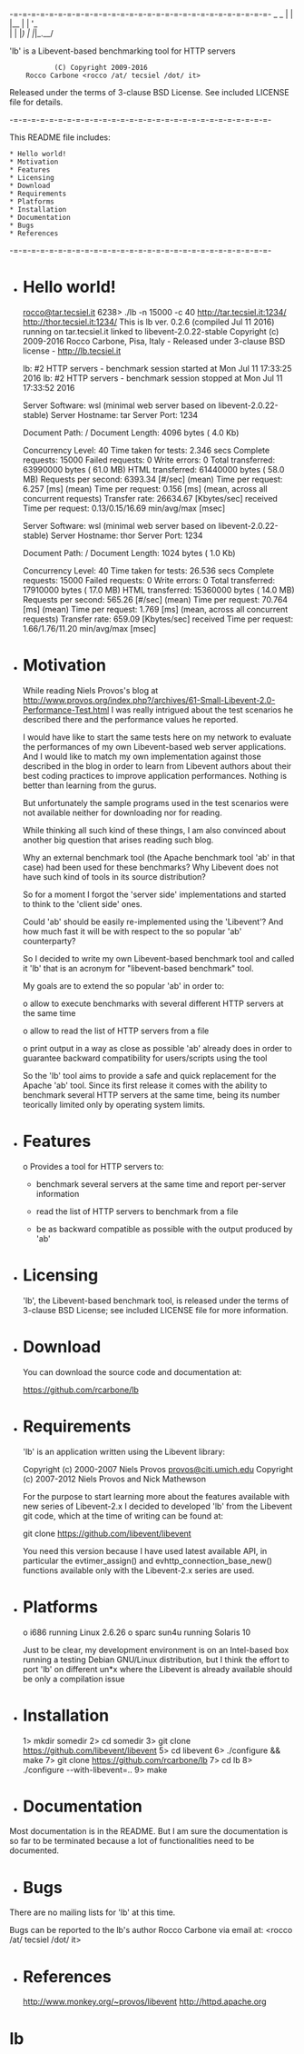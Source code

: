 
-=-=-=-=-=-=-=-=-=-=-=-=-=-=-=-=-=-=-=-=-=-=-=-=-=-=-=-=-=-
                         _ _
                        | | |__
                        | | '_ \
                        | | |_) |
                        |_|_.__/

'lb' is a Libevent-based benchmarking tool for HTTP servers

               (C) Copyright 2009-2016
        Rocco Carbone <rocco /at/ tecsiel /dot/ it>

Released under the terms of 3-clause BSD License.
See included LICENSE file for details.

-=-=-=-=-=-=-=-=-=-=-=-=-=-=-=-=-=-=-=-=-=-=-=-=-=-=-=-=-=-

This README file includes:

    * Hello world!
    * Motivation
    * Features
    * Licensing
    * Download
    * Requirements
    * Platforms
    * Installation
    * Documentation
    * Bugs
    * References

-=-=-=-=-=-=-=-=-=-=-=-=-=-=-=-=-=-=-=-=-=-=-=-=-=-=-=-=-=-

* Hello world!
  ============

  rocco@tar.tecsiel.it 6238> ./lb -n 15000 -c 40 http://tar.tecsiel.it:1234/ http://thor.tecsiel.it:1234/
  This is lb ver. 0.2.6 (compiled Jul 11 2016) running on tar.tecsiel.it
  linked to libevent-2.0.22-stable
  Copyright (c) 2009-2016 Rocco Carbone, Pisa, Italy - Released under 3-clause BSD license - http://lb.tecsiel.it

  lb: #2 HTTP servers - benchmark session started at Mon Jul 11 17:33:25 2016
  lb: #2 HTTP servers - benchmark session stopped at Mon Jul 11 17:33:52 2016

  Server Software:        wsl (minimal web server based on libevent-2.0.22-stable)
  Server Hostname:        tar
  Server Port:            1234

  Document Path:          /
  Document Length:        4096 bytes (  4.0 Kb)

  Concurrency Level:      40
  Time taken for tests:   2.346 secs
  Complete requests:      15000
  Failed requests:        0
  Write errors:           0
  Total transferred:      63990000 bytes ( 61.0 MB)
  HTML transferred:       61440000 bytes ( 58.0 MB)
  Requests per second:    6393.34 [#/sec] (mean)
  Time per request:       6.257 [ms] (mean)
  Time per request:       0.156 [ms] (mean, across all concurrent requests)
  Transfer rate:          26634.67 [Kbytes/sec] received
  Time per request:       0.13/0.15/16.69 min/avg/max [msec]

  Server Software:        wsl (minimal web server based on libevent-2.0.22-stable)
  Server Hostname:        thor
  Server Port:            1234

  Document Path:          /
  Document Length:        1024 bytes (  1.0 Kb)

  Concurrency Level:      40
  Time taken for tests:   26.536 secs
  Complete requests:      15000
  Failed requests:        0
  Write errors:           0
  Total transferred:      17910000 bytes ( 17.0 MB)
  HTML transferred:       15360000 bytes ( 14.0 MB)
  Requests per second:    565.26 [#/sec] (mean)
  Time per request:       70.764 [ms] (mean)
  Time per request:       1.769 [ms] (mean, across all concurrent requests)
  Transfer rate:          659.09 [Kbytes/sec] received
  Time per request:       1.66/1.76/11.20 min/avg/max [msec]



* Motivation
  ==========

  While reading Niels Provos's blog at
  http://www.provos.org/index.php?/archives/61-Small-Libevent-2.0-Performance-Test.html
  I was really intrigued about the test scenarios he described there and the performance
  values he reported.

  I would have like to start the same tests here on my network to evaluate the performances
  of my own Libevent-based web server applications.  And I would like to match my own implementation
  against those described in the blog in order to learn from Libevent authors about their best coding
  practices to improve application performances.  Nothing is better than learning from the gurus.

  But unfortunately the sample programs used in the test scenarios were not available neither
  for downloading nor for reading.

  While thinking all such kind of these things, I am also convinced about another big question that arises
  reading such blog.

  Why an external benchmark tool (the Apache benchmark tool 'ab' in that case) had been used
  for these benchmarks?  Why Libevent does not have such kind of tools in its source distribution?

  So for a moment I forgot the 'server side' implementations and started to think to the 'client side' ones.

  Could 'ab' should be easily re-implemented using the 'Libevent'?  And how much fast it will
  be with respect to the so popular 'ab' counterparty?

  So I decided to write my own Libevent-based benchmark tool and called it 'lb' that is an acronym
  for "libevent-based benchmark" tool.


  My goals are to extend the so popular 'ab' in order to:

   o allow to execute benchmarks with several different HTTP servers at the same time

   o allow to read the list of HTTP servers from a file

   o print output in a way as close as possible 'ab' already does in order to guarantee backward
     compatibility for users/scripts using the tool

  So the 'lb' tool aims to provide a safe and quick replacement for the Apache 'ab' tool.
  Since its first release it comes with the ability to benchmark several HTTP servers at the
  same time, being its number teorically limited only by operating system limits.


* Features
  ========

  o Provides a tool for HTTP servers to:

    * benchmark several servers at the same time and report per-server information

    * read the list of HTTP servers to benchmark from a file

    * be as backward compatible as possible with the output produced by 'ab'



* Licensing
  =========

  'lb', the Libevent-based benchmark tool, is released under the terms of
  3-clause BSD License; see included LICENSE file for more information.



* Download
  ========

  You can download the source code and documentation at:

  https://github.com/rcarbone/lb


* Requirements
  ============

  'lb' is an application written using the Libevent library:

  Copyright (c) 2000-2007 Niels Provos <provos@citi.umich.edu>
  Copyright (c) 2007-2012 Niels Provos and Nick Mathewson

  For the purpose to start learning more about the features available
  with new series of Libevent-2.x I decided to developed 'lb' from
  the Libevent git code, which at the time of writing can be found at:

  git clone https://github.com/libevent/libevent

  You need this version because I have used latest available API, in particular
  the evtimer_assign() and evhttp_connection_base_new() functions available
  only with the Libevent-2.x series are used.


* Platforms
  =========

  o i686 running Linux 2.6.26
  o sparc sun4u running Solaris 10

  Just to be clear, my development environment is on an Intel-based box
  running a testing Debian GNU/Linux distribution, but I think the effort
  to port 'lb' on different un*x where the Libevent is already available
  should be only a compilation issue


* Installation
  ============

  1> mkdir somedir
  2> cd somedir
  3> git clone https://github.com/libevent/libevent
  5> cd libevent
  6> ./configure && make
  7> git clone https://github.com/rcarbone/lb
  7> cd lb
  8> ./configure --with-libevent=..
  9> make


* Documentation
  =============

Most documentation is in the README.  But I am sure the documentation is so
far to be terminated because a lot of functionalities need to be documented.


* Bugs
  ====

There are no mailing lists for 'lb' at this time.

Bugs can be reported to the lb's author Rocco Carbone via email at:
<rocco /at/ tecsiel /dot/ it>



* References
  ==========

  http://www.monkey.org/~provos/libevent
  http://httpd.apache.org
# lb
